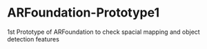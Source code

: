 # ARFoundation-Prototype1
1st Prototype of ARFoundation to check spacial mapping and object detection features 
